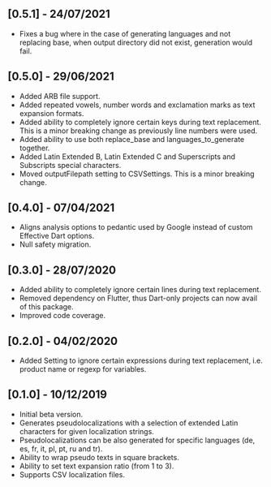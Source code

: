## [0.5.1] - 24/07/2021

* Fixes a bug where in the case of generating languages and not replacing base, when output directory did not exist, generation would fail.

## [0.5.0] - 29/06/2021

* Added ARB file support.
* Added repeated vowels, number words and exclamation marks as text expansion formats.
* Added ability to completely ignore certain keys during text replacement. This is a minor breaking change as previously line numbers were used.
* Added ability to use both replace_base and languages_to_generate together.
* Added Latin Extended B, Latin Extended C and Superscripts and Subscripts special characters.
* Moved outputFilepath setting to CSVSettings. This is a minor breaking change.

## [0.4.0] - 07/04/2021

* Aligns analysis options to pedantic used by Google instead of custom Effective Dart options.
* Null safety migration.

## [0.3.0] - 28/07/2020

* Added ability to completely ignore certain lines during text replacement.
* Removed dependency on Flutter, thus Dart-only projects can now avail of this package.
* Improved code coverage.

## [0.2.0] - 04/02/2020

* Added Setting to ignore certain expressions during text replacement, i.e. product name or regexp for variables.

## [0.1.0] - 10/12/2019

* Initial beta version.
* Generates pseudolocalizations with a selection of extended Latin characters for given localization strings.
* Pseudolocalizations can be also generated for specific languages (de, es, fr, it, pl, pt, ru and tr).
* Ability to wrap pseudo texts in square brackets.
* Ability to set text expansion ratio (from 1 to 3).
* Supports CSV localization files.
